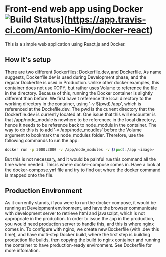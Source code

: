 # Front-end web app using Docker ![Build Status](https://app.travis-ci.com/Antonio-Kim/docker-react.svg?branch=main)](https://app.travis-ci.com/Antonio-Kim/docker-react)
This is a simple web application using React.js and Docker. 

## How it's setup
There are two different Dockerfiles: Dockerfile.dev, and Dockerfile. As name suggests, Dockerfile.dev
is used during Development phase, and the regular Dockerfile is used in Production. Unlike other docker
examples, this container does not use COPY, but rather uses Volume to reference the file in the directory.
Because of this, running the Docker container is slightly different than before. We first have t reference
the local directory to the working directory in the container, using '-v $(pwd):/app', which is referenced
at the Dockefile.dev. The pwd is the current directory that the Dockerfile.dev is currently located at. 
One issue that this will encounter is that /app/node_module is nowhere to be referenced in the local directory,
hence it needs to be reference back to node_module in the container. The way to do this is to add
'-v /app/node_moudles' before the Volume argument to bookmark the node_modules folder. Therefore, use the
following commands to run the app:
```bash
docker run -p 3000:3000 -v /app/node_modules -v $(pwd):/app <image>
```
But this is not necessary, and it would be painful run this command all the time when needed. This is where
docker-compose comes in. Have a look at the docker-compose.yml file and try to find out where the docker
command is mapped onto the file.

## Production Environment
As it currently stands, if you were to run the docker-compose, it would be running at Development environment, 
and have the browser communicate with development server to retrieve html and javascript, which is not appropriate
in the production. In order to issue the app in the production, you would need production server to handle this,
and this is where nginx comes in. To configure with nginx, we create new Dockerfile (with .dev this time), and
have multi-step Docker build, where the first step is building production file builds, then copying the build 
to nginx container and running the container to have production-ready environment. See Dockerfile for more
infomation.